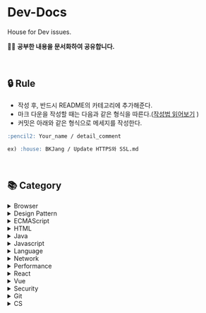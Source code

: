 # Dev-Docs

House for Dev issues.

🏄🏻‍ **공부한 내용을 문서화하여 공유합니다.**

<br/>

## 🔒 Rule

- 작성 후, 반드시 README의 카테고리에 추가해준다.
- 마크 다운을 작성할 때는 다음과 같은 형식을 따른다.([작성법 읽어보기](https://github.com/Im-D/Dev-Docs/tree/master/Mardown_Rule)
  )
- 커밋은 아래와 같은 형식으로 메세지를 작성한다.

```md
:pencil2: Your_name / detail_comment

ex) :house: BKJang / Update HTTPS와 SSL.md
```

<br/>

## 📚 Category

<details>
<summary> Browser </summary>

<br/>

- [웹 브라우저의 작동 원리](https://github.com/Im-D/Dev-Docs/blob/master/Browser/%EC%9B%B9%20%EB%B8%8C%EB%9D%BC%EC%9A%B0%EC%A0%80%EC%9D%98%20%EC%9E%91%EB%8F%99%20%EC%9B%90%EB%A6%AC.md)
- [HTTP2.0과 Web Socket](https://github.com/Im-D/Dev-Docs/blob/master/Browser/HTTP2_Websocket.md)
- [Web Worker](https://github.com/Im-D/Dev-Docs/blob/master/Browser/WebWorker.md)
- [최신 브라우저의 내부 살펴보기](https://github.com/Im-D/Dev-Docs/blob/master/Browser/최신_브라우저의_내부_살펴보기.md)
- [Browser Layer Mode](https://github.com/Im-D/Dev-Docs/blob/master/Browser/Layer_Model.md)

</details>

<details>
<summary> Design Pattern </summary>

<br/>

- [MVC, MVP, MVVM](https://github.com/Im-D/Dev-Docs/blob/master/Design_Pattern/MVC_MVP_MVVM.md)
- [Memoization](https://github.com/Im-D/Dev-Docs/blob/master/Design_Pattern/Memoization.md)
- [쓰로틀링과 디바운싱](https://github.com/Im-D/Dev-Docs/blob/master/Design_Pattern/Throttle%20and%20Debounce.md)
- [FEConf2017_RxJS](https://github.com/Im-D/Dev-Docs/blob/master/Design_Pattern/RxJS.md)

</details>

<details>
<summary> ECMAScript </summary>

<br/>

- [Aync-Await](https://github.com/Im-D/Dev-Docs/blob/master/ECMAScript/Async-Await.md)
- [디스트럭처링](https://github.com/Im-D/Dev-Docs/blob/master/ECMAScript/Destructuring_Assignment.md)
- [Spread Operator](https://github.com/Im-D/Dev-Docs/blob/master/ECMAScript/Spread_Operator.md)
- [Tagged Template Literals](https://github.com/Im-D/Dev-Docs/blob/master/ECMAScript/Tagged_Template_Literals.md)
- [Number_isNaN](https://github.com/Im-D/Dev-Docs/blob/master/ECMAScript/Number_isNaN.md)
- [Includes_IndexOf](https://github.com/Im-D/Dev-Docs/blob/master/ECMAScript/Includes_IndexOf.md)
- [ECMAScript 2019](https://github.com/Im-D/Dev-Docs/blob/master/ECMAScript/ECMA2019.md)

</details>

<details>
<summary> HTML </summary>

<br/>

- [Head Meta](https://github.com/Im-D/Dev-Docs/blob/master/HTML/Head_Meta.md)
- [표준모드 vs 쿽스모드](https://github.com/Im-D/Dev-Docs/blob/master/HTML/Standard%26QuirksMode.md)
- [ARIA](https://github.com/Im-D/Dev-Docs/blob/master/HTML/ARIA.md)
- [input태그의 value바꾸기](<https://github.com/Im-D/Dev-Docs/blob/master/HTML/input%ED%83%9C%EA%B7%B8%EC%9D%98_value%EB%B0%94%EA%BE%B8%EA%B8%B0(input%ED%83%9C%EA%B7%B8%EC%9D%98_dirty%20flag).md>)

</details>

<details>
<summary> Java </summary>

<br/>

- [JVM(Java Virtual Machine)](<https://github.com/Im-D/Dev-Docs/blob/master/Java/JVM(Java%20Virtual%20Machine).md>)
- [Java Garbage Collection(GC)](<https://github.com/Im-D/Dev-Docs/blob/master/Java/Java%20Garbage%20Collection(GC).md>)
- [String, StringBuilder, StringBuffer](https://github.com/Im-D/Dev-Docs/blob/master/Java/String%2C%20StringBuilder%2C%20StringBuffer.md)
- [Comparable vs Comparator](https://github.com/Im-D/Dev-Docs/blob/master/Java/Comparable%20vs%20Comparator.md)
- [ArrayList vs LinkedList 그리고 Vector](https://github.com/Im-D/Dev-Docs/blob/master/Java/ArrayList%20vs%20LinkedList%20%EA%B7%B8%EB%A6%AC%EA%B3%A0%20Vector.md)

</details>

<details>
<summary> Javascript </summary>

<br/>

- [AMD와 CommonJS](https://github.com/Im-D/Dev-Docs/blob/master/Javascript/AMD%EC%99%80%20CommonJS.md)
- [Call By Value VS Call By Reference](https://github.com/Im-D/Dev-Docs/blob/master/Javascript/CallByReference.md)
- [Callback Hell](https://github.com/Im-D/Dev-Docs/blob/master/Javascript/Callback.md)
- [Control CSSOM](https://github.com/Im-D/Dev-Docs/blob/master/Javascript/Control_CSSOM.md)
- [자바스크립트의 이벤트루프와 콜백함수](https://github.com/Im-D/Dev-Docs/blob/master/Javascript/EventLoop.md)
- [EventLoop_Advanced](https://github.com/Im-D/Dev-Docs/blob/master/Javascript/EventLoop_Advanced.md)
- [insertAdjacentHTML](https://github.com/Im-D/Dev-Docs/blob/master/Javascript/InsertAdjacentHTML.md)
- [Javascript\_메모리관리](https://github.com/Im-D/Dev-Docs/blob/master/Javascript/Javascript_%EB%A9%94%EB%AA%A8%EB%A6%AC%EA%B4%80%EB%A6%AC.md)
- [Javascript_Engine](https://github.com/Im-D/Dev-Docs/blob/master/Javascript/Javascript_Engine.md)
- [Mouse Event](https://github.com/Im-D/Dev-Docs/blob/master/Javascript/MouseEvent.md)
- [Promise1](https://github.com/Im-D/Dev-Docs/blob/master/Javascript/Promise1.md)
- [Promise2](https://github.com/Im-D/Dev-Docs/blob/master/Javascript/Promise2.md)
- [프로미스 패턴](https://github.com/Im-D/Dev-Docs/blob/master/Javascript/PromisePattern.md)
- [Reduce](https://github.com/Im-D/Dev-Docs/blob/master/Javascript/Reduce.md)
- [Redux State 정규화(Normalization)](https://github.com/Im-D/Dev-Docs/blob/master/Javascript/Redux%20State%20%EC%A0%95%EA%B7%9C%ED%99%94.md)
- [Functional setState()](https://github.com/Im-D/Dev-Docs/blob/master/Javascript/setState.md)
- [렉시컬 속이기 - eval()](<https://github.com/Im-D/Dev-Docs/blob/master/Javascript/%EB%A0%89%EC%8B%9C%EC%BB%AC_%EC%86%8D%EC%9D%B4%EA%B8%B0(eval).md>)
- [상태관리 라이브러리](https://github.com/Im-D/Dev-Docs/blob/master/Javascript/%EC%83%81%ED%83%9C%EA%B4%80%EB%A6%AC%20%EB%9D%BC%EC%9D%B4%EB%B8%8C%EB%9F%AC%EB%A6%AC.md)
- [이벤트 위임(Event Delegation)](<https://github.com/Im-D/Dev-Docs/blob/master/Javascript/%EC%9D%B4%EB%B2%A4%ED%8A%B8%20%EC%9C%84%EC%9E%84(Event%20Delegation).md>)
- [underscore와 lodash 그리고 Native](https://github.com/Im-D/Dev-Docs/blob/master/Javascript/underscore%EC%99%80%20lodash%EA%B7%B8%EB%A6%AC%EA%B3%A0%20Native.md)
- [JavaScript의 this](https://github.com/Im-D/Dev-Docs/blob/master/Javascript/JavaScript%EC%9D%98%20this.md)
- [Proxy Object](https://github.com/Im-D/Dev-Docs/blob/master/Javascript/Proxy.md)
- [Javascript Build Tools](https://github.com/Im-D/Dev-Docs/blob/master/Javascript/Javascript_BuildTool.md)
- [JS-Module](https://github.com/Im-D/Dev-Docs/blob/master/Javascript/Module.md)
- [throttling과 rAF](https://github.com/Im-D/Dev-Docs/blob/master/Javascript/throttling%EA%B3%BC%20rAF.md)
- [Optional Chaining](https://github.com/Im-D/Dev-Docs/blob/master/Javascript/Optional_Chaining.md)
- [Sync & Async, Multi & Single Thread](https://github.com/Im-D/Dev-Docs/blob/master/Javascript/Sync%26Async_Multi%26Single_Thread.md)
- [Some과 Every](https://github.com/Im-D/Dev-Docs/blob/master/Javascript/Some_Every.md)
- [B_CallStack](https://github.com/Im-D/Dev-Docs/blob/master/Javascript/B_Callback.md)
- [B_Type](https://github.com/Im-D/Dev-Docs/blob/master/Javascript/B_Type.md)
- [B_Function](https://github.com/Im-D/Dev-Docs/blob/master/Javascript/B_Function.md)
- [B_Module](https://github.com/Im-D/Dev-Docs/tree/master/Javascript/B_Module.md)
- [Scope와 This](https://github.com/Im-D/Dev-Docs/blob/master/Javascript/scope_this.md)
- [B_Async](https://github.com/Im-D/Dev-Docs/tree/master/Javascript/B_Async.md)
- [클래스(class)](<https://github.com/Im-D/Dev-Docs/blob/master/Javascript/%ED%81%B4%EB%9E%98%EC%8A%A4(class).md>)
- [B_EventLoop](https://github.com/Im-D/Dev-Docs/tree/master/Javascript/B_EventLoop.md)
- [this 더알아보기](https://github.com/Im-D/Dev-Docs/blob/master/Javascript/Learning_more_about_this.md)
- [자바스크립트의 동작원리 - 변수객체](/Javascript/Javascript의_동작원리-변수객체(VariableObject).md)
- [함수 선언](https://github.com/Im-D/Dev-Docs/blob/master/Javascript/%ED%95%A8%EC%88%98%20%EC%84%A0%EC%96%B8.md)
- [자바스크립트 꿀팁](https://github.com/Im-D/Dev-Docs/blob/master/Javascript/tricks_of_js.md)
- [자바스크립트의 동작원리 - 실행 컨텍스트](<https://github.com/Im-D/Dev-Docs/blob/master/Javascript/Javascript%EC%9D%98_%EB%8F%99%EC%9E%91%EC%9B%90%EB%A6%AC-%EC%8B%A4%ED%96%89%EC%BB%A8%ED%85%8D%EC%8A%A4%ED%8A%B8(Execution%20Contexts).md>)
- [DocumentFragment](https://github.com/Im-D/Dev-Docs/blob/master/Javascript/DocumentFragment.md)
- [자바스크립트의 동작원리 - 실행 컨텍스트](https://github.com/Im-D/Dev-Docs/blob/master/Javascript/Javascript%EC%9D%98_%EB%8F%99%EC%9E%91%EC%9B%90%EB%A6%AC-%EC%8B%A4%ED%96%89%EC%BB%A8%ED%85%8D%EC%8A%A4%ED%8A%B8(Execution%20Contexts).md)
- [B_Call_Apply_Bind.md](https://github.com/Im-D/Dev-Docs/tree/master/Javascript/B_Call_Apply_Bind.md.md)

</details>

<details>
<summary> Language </summary>

<br/>

- [Functinonal Programming](https://github.com/Im-D/Dev-Docs/blob/master/Language/Funtional.md)
- [Reactive](https://github.com/Im-D/Dev-Docs/blob/master/Language/Reative.md)
- [객체지향 프로그래밍(OOP)](<https://github.com/Im-D/Dev-Docs/blob/master/Language/%EA%B0%9D%EC%B2%B4%EC%A7%80%ED%96%A5%20%ED%94%84%EB%A1%9C%EA%B7%B8%EB%9E%98%EB%B0%8D(OOP).md>)
- [Higher Order Functions](https://github.com/Im-D/Dev-Docs/blob/master/Language/Higher_Order_Functions.md)
- [Lamda](https://github.com/Im-D/Dev-Docs/blob/master/Language/Lamda.md)

</details>

<details>
<summary> Network </summary>

<br/>

- [로드밸런싱 & 클러스터링](https://github.com/Im-D/Dev-Docs/blob/master/Network/%EB%A1%9C%EB%93%9C%EB%B0%B8%EB%9F%B0%EC%8B%B1%20%26%20%ED%81%B4%EB%9F%AC%EC%8A%A4%ED%84%B0%EB%A7%81.md)

</details>

<details>
<summary> Performance </summary>

<br/>

- [CSS 애니메이션 vs JS 애니메이션](https://github.com/Im-D/Dev-Docs/blob/master/Performance/CSS%20%EC%95%A0%EB%8B%88%EB%A9%94%EC%9D%B4%EC%85%98%20vs%20JS%20%EC%95%A0%EB%8B%88%EB%A9%94%EC%9D%B4%EC%85%98.md)
- [Repaint와 Reflow](https://github.com/Im-D/Dev-Docs/blob/master/Performance/Repaint%EC%99%80%20Reflow.md)
- [기본적인 렌더링 최적화 방법](https://github.com/Im-D/Dev-Docs/blob/master/Performance/%EA%B8%B0%EB%B3%B8%EC%A0%81%EC%9D%B8%20%EB%A0%8C%EB%8D%94%EB%A7%81%20%EC%B5%9C%EC%A0%81%ED%99%94%20%EB%B0%A9%EB%B2%95.md)
- [서버 사이드 렌더링(SSR)](<https://github.com/Im-D/Dev-Docs/blob/master/Performance/%EC%84%9C%EB%B2%84%20%EC%82%AC%EC%9D%B4%EB%93%9C%20%EB%A0%8C%EB%8D%94%EB%A7%81(SSR).md>)
- [점진적 향상, 우아한 하향](https://github.com/Im-D/Dev-Docs/blob/master/Performance/%EC%A0%90%EC%A7%84%EC%A0%81%ED%96%A5%EC%83%81_%EC%9A%B0%EC%95%84%ED%95%9C%ED%95%98%ED%96%A5.md)
- [HTTP2.0의 필요성](https://github.com/Im-D/Dev-Docs/blob/master/Performance/HTTP2.0%EC%9D%98%20%ED%95%84%EC%9A%94%EC%84%B1.md)
- [DeadLock(교착상태)](<https://github.com/Im-D/Dev-Docs/blob/master/Performance/DeadLock(%EA%B5%90%EC%B0%A9%EC%83%81%ED%83%9C).md>)

</details>

<details>
<summary> React </summary>

<br/>

- [React의 Lifecycle Event](https://github.com/Im-D/Dev-Docs/blob/master/React/React%EC%9D%98%20Lifecycle%20Event.md)
- [React.memo](https://github.com/Im-D/Dev-Docs/blob/master/React/React.memo.md)
- [Element와 Component](https://github.com/Im-D/Dev-Docs/blob/master/React/Element%EC%99%80%20Component.md)
- [Composition](https://github.com/Im-D/Dev-Docs/blob/master/React/Composition.md)
- [props와 state](https://github.com/Im-D/Dev-Docs/blob/master/React/props%EC%99%80%20state.md)

</details>

<details>
<summary> Vue </summary>

<br/>

- [Vue - LifeCycle](https://github.com/Im-D/Dev-Docs/blob/master/Vue/Vue_LifeCycle.md)

</details>

<details>
<summary> Security </summary>

<br/>

- [CORS(Cross-Origin Resource Sharing)](<https://github.com/Im-D/Dev-Docs/blob/master/Security/CORS(Cross-Origin%20Resource%20Sharing).md>)
- [HTTPS와 SSL](https://github.com/Im-D/Dev-Docs/blob/master/Security/HTTPS%EC%99%80%20SSL.md)
- [XSS와 CSRF](https://github.com/Im-D/Dev-Docs/blob/master/Security/XSS%EC%99%80%20CSRF.md)
- [리만가설과 소수정리, RSA](https://github.com/Im-D/Dev-Docs/blob/master/Security/%EB%A6%AC%EB%A7%8C%EA%B0%80%EC%84%A4%EA%B3%BC%20%EC%86%8C%EC%88%98%EC%A0%95%EB%A6%AC.md)

</details>

<details>
<summary> Git </summary>

<br/>

- [.git으로 이해하는 GIT](https://github.com/Im-D/Dev-Docs/blob/master/Git/gitBy_.git.md)

</details>

<details>
<summary> CS </summary>

<br/>

- [Memory](https://github.com/Im-D/Dev-Docs/blob/master/CS/Memory.md)
- [정보이론](https://github.com/Im-D/Dev-Docs/blob/master/CS/information_theory.md)
- [압축](https://github.com/Im-D/Dev-Docs/blob/master/CS/compression.md)

</details>

<br/>
